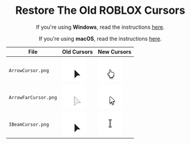 <div align="center">

# **Restore The Old ROBLOX Cursors**

If you're using **Windows**, read the instructions [<ins>here</ins>](/windows/).

If you're using **macOS**, read the instructions [<ins>here</ins>](/mac/).

| File  | Old Cursors  | New Cursors |
|---|---|---|
| `ArrowCursor.png` | ![](/assets/old/ArrowCursor.png) | ![](/assets/new/ArrowCursor.png) |
| `ArrowFarCursor.png` | ![](/assets/old/ArrowFarCursor.png) | ![](/assets/new/ArrowFarCursor.png) |
| `IBeamCursor.png` | ![](/assets/old/IBeamCursor.png) | ![](/assets/new/IBeamCursor.png) |

</div>